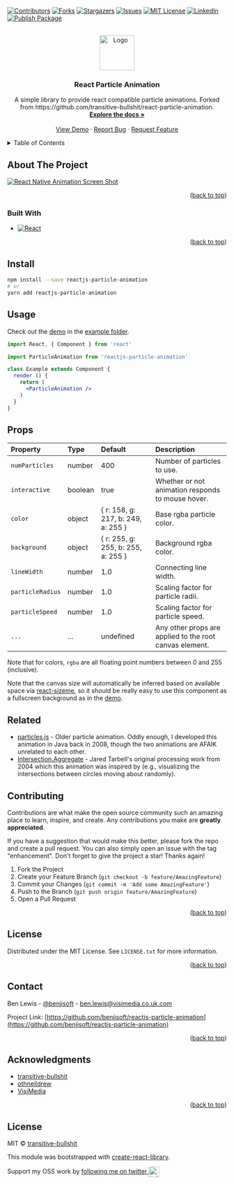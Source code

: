 <a name="readme-top"></a>

[![Contributors][contributors-shield]][contributors-url]
[![Forks][forks-shield]][forks-url]
[![Stargazers][stars-shield]][stars-url]
[![Issues][issues-shield]][issues-url]
[![MIT License][license-shield]][license-url]
[![LinkedIn][linkedin-shield]][linkedin-url]
[![Publish Package](https://github.com/benjisoft/reactjs-particle-animation/actions/workflows/npm-publish-github-packages.yml/badge.svg)](https://github.com/benjisoft/reactjs-particle-animation/actions/workflows/npm-publish-github-packages.yml)



<!-- PROJECT LOGO -->
<br />
<div align="center">
  <a href="https://github.com/benjisoft/reactjs-particle-animation">
    <img src="https://visimedia.co.uk/images/Logo-Horizontal-Transparent-p-500.png" alt="Logo" height="80">
  </a>

<h3 align="center">React Particle Animation</h3>

  <p align="center">
    A simple library to provide react compatible particle animations. Forked from https://github.com/transitive-bullshit/react-particle-animation. 
    <br />
    <a href="https://github.com/benjisoft/reactjs-particle-animation"><strong>Explore the docs »</strong></a>
    <br />
    <br />
    <a href="https://transitive-bullshit.github.io/reactjs-particle-animation">View Demo</a>
    ·
    <a href="https://github.com/benjisoft/reactjs-particle-animation/issues">Report Bug</a>
    ·
    <a href="https://github.com/benjisoft/reactjs-particle-animation/issues">Request Feature</a>
  </p>
</div>



<!-- TABLE OF CONTENTS -->
<details>
  <summary>Table of Contents</summary>
  <ol>
    <li>
      <a href="#about-the-project">About The Project</a>
      <ul>
        <li><a href="#built-with">Built With</a></li>
      </ul>
    </li>
    <li>
      <a href="#getting-started">Getting Started</a>
      <ul>
        <li><a href="#installation">Installation</a></li>
      </ul>
    </li>
    <li><a href="#usage">Usage</a></li>
    <li><a href="#contributing">Contributing</a></li>
    <li><a href="#license">License</a></li>
    <li><a href="#contact">Contact</a></li>
    <li><a href="#acknowledgments">Acknowledgments</a></li>
  </ol>
</details>



<!-- ABOUT THE PROJECT -->
## About The Project

[![React Native Animation Screen Shot][product-screenshot]](https://github.com/benjisoft/)

<p align="right">(<a href="#readme-top">back to top</a>)</p>



### Built With

* [![React][React.js]][React-url]

<p align="right">(<a href="#readme-top">back to top</a>)</p>



## Install

```bash
npm install --save reactjs-particle-animation
# or
yarn add reactjs-particle-animation
```

## Usage

Check out the [demo](https://transitive-bullshit.github.io/reactjs-particle-animation/) in the [example folder](https://github.com/benjisoft/reactjs-particle-animation/tree/master/example).

```jsx
import React, { Component } from 'react'

import ParticleAnimation from 'reactjs-particle-animation'

class Example extends Component {
  render () {
    return (
      <ParticleAnimation />
    )
  }
}
```

## Props

| Property      | Type               | Default                               | Description                                                                                                                                  |
|:--------------|:-------------------|:--------------------------------------|:---------------------------------------------------------------------------------------------------------------------------------------------|
| `numParticles`  | number           | 400                                  | Number of particles to use. |
| `interactive`   | boolean          | true                                 | Whether or not animation responds to mouse hover. |
| `color`         | object           | { r: 158, g: 217, b: 249, a: 255 }   | Base rgba particle color. |
| `background`    | object           | { r: 255, g: 255, b: 255, a: 255 }   | Background rgba color. |
| `lineWidth`     | number           | 1.0                                  | Connecting line width. |
| `particleRadius`| number           | 1.0                                  | Scaling factor for particle radii. |
| `particleSpeed` | number           | 1.0                                  | Scaling factor for particle speed. |
| `...`           | ...              | undefined                            | Any other props are applied to the root canvas element. |

Note that for colors, `rgba` are all floating point numbers between 0 and 255 (inclusive).

Note that the canvas size will automatically be inferred based on available space via [react-sizeme](https://github.com/ctrlplusb/react-sizeme), so it should be really easy to use this component as a fullscreen background as in the [demo](https://transitive-bullshit.github.io/reactjs-particle-animation/).

## Related

- [particles.js](https://github.com/VincentGarreau/particles.js) - Older particle animation. Oddly enough, I developed this animation in Java back in 2008, though the two animations are AFAIK unrelated to each other.
- [Intersection.Aggregate](http://www.complexification.net/gallery/machines/interAggregate/index.php) - Jared Tarbell's original processing work from 2004 which this animation was inspired by (e.g., visualizing the intersections between circles moving about randomly).



<!-- CONTRIBUTING -->
## Contributing

Contributions are what make the open source community such an amazing place to learn, inspire, and create. Any contributions you make are **greatly appreciated**.

If you have a suggestion that would make this better, please fork the repo and create a pull request. You can also simply open an issue with the tag "enhancement".
Don't forget to give the project a star! Thanks again!

1. Fork the Project
2. Create your Feature Branch (`git checkout -b feature/AmazingFeature`)
3. Commit your Changes (`git commit -m 'Add some AmazingFeature'`)
4. Push to the Branch (`git push origin feature/AmazingFeature`)
5. Open a Pull Request

<p align="right">(<a href="#readme-top">back to top</a>)</p>



<!-- LICENSE -->
## License

Distributed under the MIT License. See `LICENSE.txt` for more information.

<p align="right">(<a href="#readme-top">back to top</a>)</p>



<!-- CONTACT -->
## Contact

Ben Lewis - [@benjisoft](https://twitter.com/benjisoft) - ben.lewis@visimedia.co.uk.com

Project Link: [https://github.com/benjisoft/reactjs-particle-animation](https://github.com/benjisoft/reactjs-particle-animation)

<p align="right">(<a href="#readme-top">back to top</a>)</p>



<!-- ACKNOWLEDGMENTS -->
## Acknowledgments

* [transitive-bullshit](https://github.com/transitive-bullshit/react-particle-animation)
* [othneildrew](https://github.com/othneildrew/Best-README-Template)
* [VisiMedia](https://visimedia.co.uk)

<p align="right">(<a href="#readme-top">back to top</a>)</p>



<!-- MARKDOWN LINKS & IMAGES -->
<!-- https://www.markdownguide.org/basic-syntax/#reference-style-links -->
[contributors-shield]: https://img.shields.io/github/contributors/benjisoft/reactjs-particle-animation.svg?style=for-the-badge
[contributors-url]: https://github.com/benjisoft/reactjs-particle-animation/graphs/contributors
[forks-shield]: https://img.shields.io/github/forks/benjisoft/reactjs-particle-animation.svg?style=for-the-badge
[forks-url]: https://github.com/benjisoft/reactjs-particle-animation/network/members
[stars-shield]: https://img.shields.io/github/stars/benjisoft/reactjs-particle-animation.svg?style=for-the-badge
[stars-url]: https://github.com/benjisoft/reactjs-particle-animation/stargazers
[issues-shield]: https://img.shields.io/github/issues/benjisoft/reactjs-particle-animation.svg?style=for-the-badge
[issues-url]: https://github.com/benjisoft/reactjs-particle-animation/issues
[license-shield]: https://img.shields.io/github/license/benjisoft/reactjs-particle-animation.svg?style=for-the-badge
[license-url]: https://github.com/benjisoft/reactjs-particle-animation/blob/master/LICENSE.txt
[linkedin-shield]: https://img.shields.io/badge/-LinkedIn-black.svg?style=for-the-badge&logo=linkedin&colorB=555
[linkedin-url]: https://linkedin.com/in/benji-lewis
[product-screenshot]: https://github.com/benjisoft/reactjs-particle-animation/blob/master/demo.png?raw=true
[Next.js]: https://img.shields.io/badge/next.js-000000?style=for-the-badge&logo=nextdotjs&logoColor=white
[Next-url]: https://nextjs.org/
[React.js]: https://img.shields.io/badge/React-20232A?style=for-the-badge&logo=react&logoColor=61DAFB
[React-url]: https://reactjs.org/
[Vue.js]: https://img.shields.io/badge/Vue.js-35495E?style=for-the-badge&logo=vuedotjs&logoColor=4FC08D
[Vue-url]: https://vuejs.org/
[Angular.io]: https://img.shields.io/badge/Angular-DD0031?style=for-the-badge&logo=angular&logoColor=white
[Angular-url]: https://angular.io/
[Svelte.dev]: https://img.shields.io/badge/Svelte-4A4A55?style=for-the-badge&logo=svelte&logoColor=FF3E00
[Svelte-url]: https://svelte.dev/
[Laravel.com]: https://img.shields.io/badge/Laravel-FF2D20?style=for-the-badge&logo=laravel&logoColor=white
[Laravel-url]: https://laravel.com
[Bootstrap.com]: https://img.shields.io/badge/Bootstrap-563D7C?style=for-the-badge&logo=bootstrap&logoColor=white
[Bootstrap-url]: https://getbootstrap.com
[JQuery.com]: https://img.shields.io/badge/jQuery-0769AD?style=for-the-badge&logo=jquery&logoColor=white
[JQuery-url]: https://jquery.com 

## License

MIT © [transitive-bullshit](https://github.com/transitive-bullshit)

This module was bootstrapped with [create-react-library](https://github.com/transitive-bullshit/create-react-library).

Support my OSS work by <a href="https://twitter.com/transitive_bs">following me on twitter <img src="https://storage.googleapis.com/saasify-assets/twitter-logo.svg" alt="twitter" height="24px" align="center"></a>
